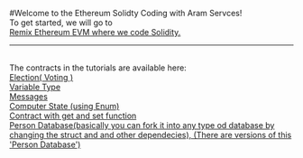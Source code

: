 #Welcome to the Ethereum Solidty Coding with Aram Servces!<br>
To get started, we will go to <br>[Remix Ethereum EVM where we code Solidity.](remix.ethereuum.org)<hr><br>
The contracts in the tutorials are available here:<br>
[Election( Voting )](https://tinyurl.com/votewithsolidity)<br>
[Variable Type](https://tinyurl.com/vartypesolidity)<br>
[Messages](https://tinyurl.com/messagesendrecievesol)<br>
[Computer State (using Enum)](https://tinyurl.com/computerstate)<br>
[Contract with get and set function](https://tinyurl.com/variablesol)<br>
[Person Database(basically you can fork it into any type od database by changing the struct and and other dependecies), (There are versions of this 'Person Database')](https://tinyurl.com/Person2520Databasesol)<br>

